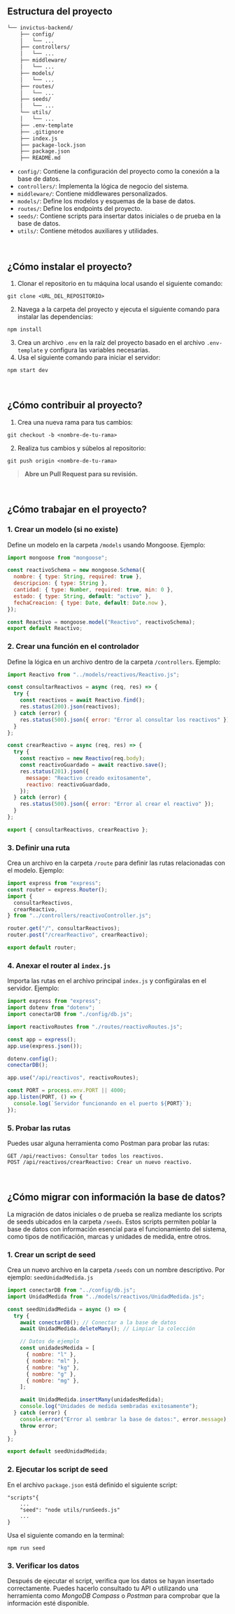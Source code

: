 ## Estructura del proyecto

```bash
└── invictus-backend/
    ├── config/
    │   └── ...
    ├── controllers/
    │   └── ...
    ├── middleware/
    │   └── ...
    ├── models/
    │   └── ...
    ├── routes/
    │   └── ...
    ├── seeds/
    │   └── ...
    └── utils/
    │   └── ...
    ├── .env-template
    ├── .gitignore
    ├── index.js
    ├── package-lock.json
    ├── package.json
    ├── README.md

```

- `config/`: Contiene la configuración del proyecto como la conexión a la base de datos.
- `controllers/`: Implementa la lógica de negocio del sistema.
- `middleware/`: Contiene middlewares personalizados.
- `models/`: Define los modelos y esquemas de la base de datos.
- `routes/`: Define los endpoints del proyecto.
- `seeds/`: Contiene scripts para insertar datos iniciales o de prueba en la base de datos.
- `utils/`: Contiene métodos auxiliares y utilidades.

<br>

## ¿Cómo instalar el proyecto?

1. Clonar el repositorio en tu máquina local usando el siguiente comando:

```
git clone <URL_DEL_REPOSITORIO>
```

2. Navega a la carpeta del proyecto y ejecuta el siguiente comando para instalar las dependencias:

```
npm install
```

3. Crea un archivo `.env` en la raíz del proyecto basado en el archivo `.env-template` y configura las variables necesarias.
4. Usa el siguiente comando para iniciar el servidor:

```
npm start dev
```

<br>

## ¿Cómo contribuir al proyecto?

1. Crea una nueva rama para tus cambios:

```
git checkout -b <nombre-de-tu-rama>
```

2. Realiza tus cambios y súbelos al repositorio:

```
git push origin <nombre-de-tu-rama>
```

> **Abre un Pull Request para su revisión.**

<br>

## ¿Cómo trabajar en el proyecto?

### 1. Crear un modelo (si no existe)

Define un modelo en la carpeta `/models` usando Mongoose. Ejemplo:

```javascript
import mongoose from "mongoose";

const reactivoSchema = new mongoose.Schema({
  nombre: { type: String, required: true },
  descripcion: { type: String },
  cantidad: { type: Number, required: true, min: 0 },
  estado: { type: String, default: "activo" },
  fechaCreacion: { type: Date, default: Date.now },
});

const Reactivo = mongoose.model("Reactivo", reactivoSchema);
export default Reactivo;
```

### 2. Crear una función en el controlador

Define la lógica en un archivo dentro de la carpeta `/controllers`. Ejemplo:

```javascript
import Reactivo from "../models/reactivos/Reactivo.js";

const consultarReactivos = async (req, res) => {
  try {
    const reactivos = await Reactivo.find();
    res.status(200).json(reactivos);
  } catch (error) {
    res.status(500).json({ error: "Error al consultar los reactivos" });
  }
};

const crearReactivo = async (req, res) => {
  try {
    const reactivo = new Reactivo(req.body);
    const reactivoGuardado = await reactivo.save();
    res.status(201).json({
      message: "Reactivo creado exitosamente",
      reactivo: reactivoGuardado,
    });
  } catch (error) {
    res.status(500).json({ error: "Error al crear el reactivo" });
  }
};

export { consultarReactivos, crearReactivo };
```

### 3. Definir una ruta

Crea un archivo en la carpeta `/route` para definir las rutas relacionadas con el modelo. Ejemplo:

```javascript
import express from "express";
const router = express.Router();
import {
  consultarReactivos,
  crearReactivo,
} from "../controllers/reactivoController.js";

router.get("/", consultarReactivos);
router.post("/crearReactivo", crearReactivo);

export default router;
```

### 4. Anexar el router al `index.js`

Importa las rutas en el archivo principal `index.js` y configúralas en el servidor. Ejemplo:

```javascript
import express from "express";
import dotenv from "dotenv";
import conectarDB from "./config/db.js";

import reactivoRoutes from "./routes/reactivoRoutes.js";

const app = express();
app.use(express.json());

dotenv.config();
conectarDB();

app.use("/api/reactivos", reactivoRoutes);

const PORT = process.env.PORT || 4000;
app.listen(PORT, () => {
  console.log(`Servidor funcionando en el puerto ${PORT}`);
});
```

### 5. Probar las rutas

Puedes usar alguna herramienta como Postman para probar las rutas:

```
GET /api/reactivos: Consultar todos los reactivos.
POST /api/reactivos/crearReactivo: Crear un nuevo reactivo.
```

<br>

## ¿Cómo migrar con información la base de datos?

La migración de datos iniciales o de prueba se realiza mediante los scripts de seeds ubicados en la carpeta `/seeds`. Estos scripts permiten poblar la base de datos con información esencial para el funcionamiento del sistema, como tipos de notificación, marcas y unidades de medida, entre otros.

### 1. Crear un script de seed

Crea un nuevo archivo en la carpeta `/seeds` con un nombre descriptivo. Por ejemplo: `seedUnidadMedida.js`

```javascript
import conectarDB from "../config/db.js";
import UnidadMedida from "../models/reactivos/UnidadMedida.js";

const seedUnidadMedida = async () => {
  try {
    await conectarDB(); // Conectar a la base de datos
    await UnidadMedida.deleteMany(); // Limpiar la colección

    // Datos de ejemplo
    const unidadesMedida = [
      { nombre: "l" },
      { nombre: "ml" },
      { nombre: "kg" },
      { nombre: "g" },
      { nombre: "mg" },
    ];

    await UnidadMedida.insertMany(unidadesMedida);
    console.log("Unidades de medida sembradas exitosamente");
  } catch (error) {
    console.error("Error al sembrar la base de datos:", error.message);
    throw error;
  }
};

export default seedUnidadMedida;
```

### 2. Ejecutar los script de seed

En el archivo `package.json` está definido el siguiente script:

```
"scripts"{
    ...
    "seed": "node utils/runSeeds.js"
    ...
}
```

Usa el siguiente comando en la terminal:

```
npm run seed
```

### 3. Verificar los datos

Después de ejecutar el script, verifica que los datos se hayan insertado correctamente. Puedes hacerlo consultado tu API o utilizando una herramienta como _MongoDB Compass_ o _Postman_ para comprobar que la información esté disponible.

<br>

